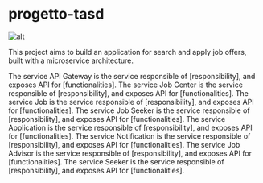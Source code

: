 # progetto-tasd

![alt](https://github.com/AndreJackBia/progetto-tasd/blob/master/Diagrams/Microservice%20progetto.png)

This project aims to build an application for search and apply job offers, built with a microservice architecture.

The service API Gateway is the service responsible of [responsibility], and exposes API for [functionalities].
The service Job Center is the service responsible of [responsibility], and exposes API for [functionalities].
The service Job is the service responsible of [responsibility], and exposes API for [functionalities].
The service Job Seeker is the service responsible of [responsibility], and exposes API for [functionalities].
The service Application is the service responsible of [responsibility], and exposes API for [functionalities].
The service Notification is the service responsible of [responsibility], and exposes API for [functionalities].
The service Job Advisor is the service responsible of [responsibility], and exposes API for [functionalities].
The service Seeker is the service responsible of [responsibility], and exposes API for [functionalities].
